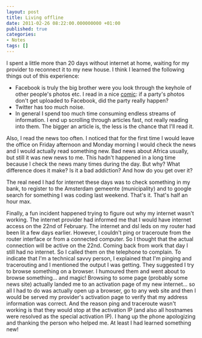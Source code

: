 ```yaml
---
layout: post
title: Living offline
date: 2011-02-26 08:22:00.000000000 +01:00
published: true
categories:
- Notes
tags: []
---
```


I spent a little more than 20 days without internet at home, waiting for my provider to reconnect it to my new house. I think I learned the following things out of this experience:
<ul>
<li>Facebook is truly the big brother were you look through the keyhole of other people's photos etc. I read in a nice <a href="http://www.thedoghousediaries.com/?p=2543" target="_blank">comic</a>: if a party's photos don't get uploaded to Facebook, did the party really happen?</li>
<li>Twitter has too much noise.</li>
<li>In general I spend too much time consuming endless streams of information. I end up scrolling through articles fast, not really reading into them. The bigger an article is, the less is the chance that I'll read it.</li>
</ul>

Also, I read the news too often. I noticed that for the first time I would leave the office on Friday afternoon and Monday morning I would check the news and I would actually read something new. Bad news about Africa usually, but still it was new news to me. This hadn't happened in a long time because I check the news many times during the day. But why? What difference does it make? Is it a bad addiction? And how do you get over it?

The real need I had for internet these days was to check something in my bank, to register to the Amsterdam gemeente (municipality) and to google search for something I was coding last weekend. That's it. That's half an hour max.

Finally, a fun incident happened trying to figure out why my internet wasn't working. The internet provider had informed me that I would have internet access on the 22nd of February. The internet and dsl leds on my router had been lit a few days earlier. However, I couldn't ping or traceroute from the router interface or from a connected computer. So I thought that the actual connection will be active on the 22nd. Coming back from work that day I still had no internet. So I called them on the telephone to complain. To indicate that I'm a technical savvy person, I explained that I'm pinging and tracerouting and I mentioned the output I was getting. They suggested I try to browse something on a browser. I humoured them and went about to browse something... and magic! Browsing to some page (probably some news site) actually landed me to an activation page of my new internet... so all I had to do was actually open up a browser, go to any web site and then I would be served my provider's activation page to verify that my address information was correct. And the reason ping and traceroute wasn't working is that they would stop at the activation IP (and also all hostnames were resolved as the special activation IP). I hang up the phone apologizing and thanking the person who helped me. At least I had learned something new!
